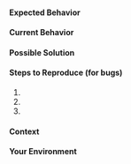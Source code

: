 <!-- BEFORE REPORTING A NEW ISSUE (FOR BUGS) -->

<!--
0. Look at https://github.com/ihodev/a-file-icon#known-issues

1. Try to restart Sublime Text

  - [macOS]   `Sublime Text → Quit Sublime Text`
  - [Windows] `File → Exit`
  - [Linux]   `File → Exit`

2. Go to `Sublime Text → Preferences → Package Settings → A File Icon → Clean Patches` then repeat step 1.

3. Go to `Sublime Text → Preferences → Package Settings → A File Icon → Revert to a Freshly Installed State` then repeat step 1.

4. Clear your Sublime Text cache and indexes via removing these folders

  - [macOS] `~/Library/Application Support/Sublime Text 3/Cache` and `~/Library/Application Support/Sublime Text 3/Index`
  - [Windows] `%LOCALAPPDATA%\Sublime Text 3`
  - [Linux] `~/.config/sublime-text-3/Cache` and `~/.config/sublime-text-3/Index`

  then repeat step 1.

5. If you use Sublime Text projects try to create a new workspace.
-->

<!-- Provide a general summary of the issue in the Title above -->

#### Expected Behavior
<!-- If you're describing a bug, tell us what should happen -->
<!-- If you're suggesting a change/improvement, tell us how it should work -->

#### Current Behavior
<!-- If describing a bug, tell us what happens instead of the expected behavior -->
<!-- If suggesting a change/improvement, explain the difference from current behavior -->

#### Possible Solution
<!-- Not obligatory, but suggest a fix/reason for the bug, -->
<!-- or ideas how to implement the addition or change. -->
<!-- Provide links to the syntax packages or possible variants of the icons -->

#### Steps to Reproduce (for bugs)
<!-- Provide a link to a live example, or an unambiguous set of steps to -->
<!-- reproduce this bug. -->
1.
2.
3.

#### Context
<!-- How has this issue affected you? What are you trying to accomplish? -->
<!-- Providing context helps us come up with a solution that is most useful in the real world -->

#### Your Environment
<!-- Include as many relevant details about the environment you experienced the bug in -->
<!-- You can paste here the output of `Package Settings → A File Icon → Environment` command (also available via Command Palette) -->
<!-- Also don't forget to provide ST Console output (`View → Show Console`) with `"dev_mode": true` option in A File Icon.sublime-settings -->
